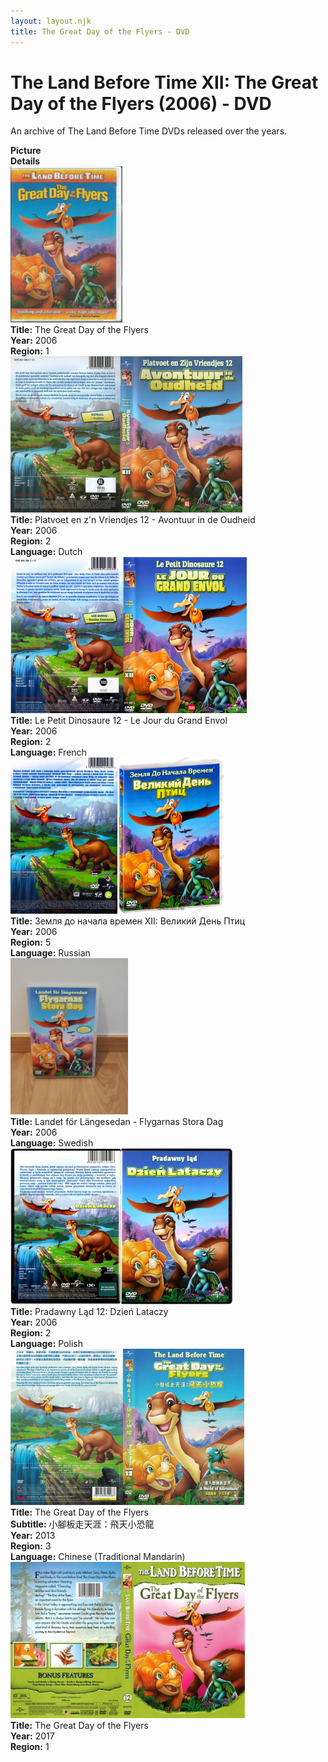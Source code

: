 ```yaml
---
layout: layout.njk
title: The Great Day of the Flyers - DVD
---
```


# The Land Before Time XII: The Great Day of the Flyers (2006) - DVD

An archive of The Land Before Time DVDs released over the years.

<div class="item-table">
  <div class="item-header">
    <div class="item-image"><strong>Picture</strong></div>
    <div class="item-details"><strong>Details</strong></div>
  </div>

  <div class="item-entry">
  <div class="item-image">
    <a href="/images/media/dvd/12/US2006.jpg" data-lightbox="books" data-title="The Great Day of the Flyers">
        <div class="img-box">
          <img src="/images/media/dvd/12/US2006.jpg" alt="The Great Day of the Flyers" style="height:250px; object-fit:cover;" / loading="lazy">
        </div>
      </a>
  </div>
  <div class="item-details">
    <strong>Title:</strong> The Great Day of the Flyers<br/>
      <strong>Year:</strong> 2006<br/>
      <strong>Region:</strong> 1<br/>
  </div>
</div>


<div class="item-entry">
  <div class="item-image">
    <a href="/images/media/dvd/12/platvoet-en-zijn-vriendjes-avontuur-in-de-oudheid-dvd-nl-scaniris_orig.jpg" data-lightbox="books" data-title="Platvoet en z'n Vriendjes 12 - Avontuur in de Oudheid">
        <div class="img-box">
          <img src="/images/media/dvd/12/platvoet-en-zijn-vriendjes-avontuur-in-de-oudheid-dvd-nl-scaniris_orig.jpg" alt="Platvoet en z'n Vriendjes 12 - Avontuur in de Oudheid" style="height:250px; object-fit:cover;" / loading="lazy">
        </div>
      </a>
  </div>
  <div class="item-details">
    <strong>Title:</strong> Platvoet en z'n Vriendjes 12 - Avontuur in de Oudheid<br/>
      <strong>Year:</strong> 2006<br/>
      <strong>Region:</strong> 2<br/>
      <strong>Language:</strong> Dutch<br/>
  </div>
</div>

  <div class="item-entry">
  <div class="item-image">
    <a href="/images/media/dvd/12/le-petit-dinosaure-vol-12-le-jour-du-grand-envol-01262422072007_orig.jpg" data-lightbox="books" data-title="Le Petit Dinosaure 12 - Le Jour du Grand Envol">
        <div class="img-box">
          <img src="/images/media/dvd/12/le-petit-dinosaure-vol-12-le-jour-du-grand-envol-01262422072007_orig.jpg" alt="Le Petit Dinosaure 12 - Le Jour du Grand Envol" style="height:250px; object-fit:cover;" / loading="lazy">
        </div>
      </a>
  </div>
  <div class="item-details">
    <strong>Title:</strong> Le Petit Dinosaure 12 - Le Jour du Grand Envol<br/>
      <strong>Year:</strong> 2006<br/>
      <strong>Region:</strong> 2<br/>
      <strong>Language:</strong> French<br/>
  </div>
</div>

<div class="item-entry">
  <div class="item-image">
    <a href="/images/media/dvd/12/russianlbt12dvd_orig.jpg" data-lightbox="books" data-title="Земля до начала времен XII: Великий День Птиц">
        <div class="img-box">
          <img src="/images/media/dvd/12/russianlbt12dvd_orig.jpg" alt="Земля до начала времен XII: Великий День Птиц" style="height:250px; object-fit:cover;" / loading="lazy">
        </div>
      </a>
  </div>
  <div class="item-details">
    <strong>Title:</strong> Земля до начала времен XII: Великий День Птиц<br/>
      <strong>Year:</strong> 2006<br/>
      <strong>Region:</strong> 5<br/>
      <strong>Language:</strong> Russian<br/>
  </div>
</div>

  <div class="item-entry">
  <div class="item-image">
    <a href="/images/media/dvd/12/lbt12-sv-2006.jpg" data-lightbox="books" data-title="Landet för Längesedan - Flygarnas Stora Dag">
        <div class="img-box">
          <img src="/images/media/dvd/12/lbt12-sv-2006.jpg" alt="Landet för Längesedan - Flygarnas Stora Dag" style="height:250px; object-fit:cover;" / loading="lazy">
        </div>
      </a>
  </div>
  <div class="item-details">
    <strong>Title:</strong> Landet för Längesedan - Flygarnas Stora Dag<br/>
      <strong>Year:</strong> 2006<br/>
      <strong>Language:</strong> Swedish<br/>
  </div>
</div>


  <div class="item-entry">
  <div class="item-image">
    <a href="/images/media/dvd/12/polishlbt12dvd.jpg" data-lightbox="books" data-title="Pradawny Ląd 12: Dzień Lataczy">
        <div class="img-box">
          <img src="/images/media/dvd/12/polishlbt12dvd.jpg" alt="Pradawny Ląd 12: Dzień Lataczy" style="height:250px; object-fit:cover;" / loading="lazy">
        </div>
      </a>
  </div>
  <div class="item-details">
    <strong>Title:</strong> Pradawny Ląd 12: Dzień Lataczy<br/>
      <strong>Year:</strong> 2006<br/>
      <strong>Region:</strong> 2<br/>
      <strong>Language:</strong> Polish<br/>
  </div>
</div>


<div class="item-entry">
  <div class="item-image">
    <a href="/images/media/dvd/12/lbt12-chinese-scan_orig.jpg" data-lightbox="books" data-title="The Great Day of the Flyers">
        <div class="img-box">
          <img src="/images/media/dvd/12/lbt12-chinese-scan_orig.jpg" alt="The Great Day of the Flyers" style="height:250px; object-fit:cover;" / loading="lazy">
        </div>
      </a>
  </div>
  <div class="item-details">
    <strong>Title:</strong> The Great Day of the Flyers<br/>
      <strong>Subtitle:</strong> 小腳板走天涯：飛天小恐龍<br/>
      <strong>Year:</strong> 2013<br/>
      <strong>Region:</strong> 3<br/>
      <strong>Language:</strong> Chinese (Traditional Mandarin)<br/>
  </div>
</div>

<div class="item-entry">
  <div class="item-image">
    <a href="/images/media/dvd/12/greatdayoftheflyersdvd-2017-r1_orig.jpg" data-lightbox="books" data-title="The Great Day of the Flyers">
        <div class="img-box">
          <img src="/images/media/dvd/12/greatdayoftheflyersdvd-2017-r1_orig.jpg" alt="The Great Day of the Flyers" style="height:250px; object-fit:cover;" / loading="lazy">
        </div>
      </a>
  </div>
  <div class="item-details">
    <strong>Title:</strong> The Great Day of the Flyers<br/>
      <strong>Year:</strong> 2017<br/>
      <strong>Region:</strong> 1<br/>
  </div>
</div>



</div>